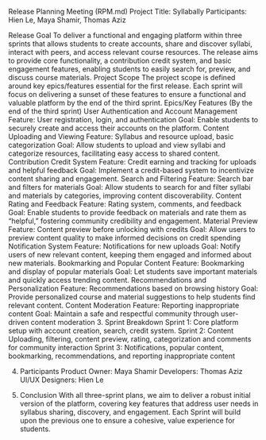 Release Planning Meeting (RPM.md)
Project Title: Syllabally
Participants: Hien Le, Maya Shamir, Thomas Aziz

Release Goal
To deliver a functional and engaging platform within three sprints that allows students to create accounts, share and discover syllabi, interact with peers, and access relevant course resources. The release aims to provide core functionality, a contribution credit system, and basic engagement features, enabling students to easily search for, preview, and discuss course materials.
Project Scope
The project scope is defined around key epics/features essential for the first release. Each sprint will focus on delivering a sunset of these features to ensure a functional and valuable platform by the end of the third sprint.
Epics/Key Features (By the end of the third sprint)
User Authentication and Account Management
Feature: User registration, login, and authentication
Goal: Enable students to securely create and access their accounts on the platform.
Content Uploading and Viewing
Feature: Syllabus and resource upload, basic categorization
Goal: Allow students to upload and view syllabi and categorize resources, facilitating easy access to shared content.
Contribution Credit System
Feature: Credit earning and tracking for uploads and helpful feedback
Goal: Implement a credit-based system to incentivize content sharing and engagement.
Search and Filtering
Feature: Search bar and filters for materials
Goal: Allow students to search for and filter syllabi and materials by categories, improving content discoverability.
Content Rating and Feedback
Feature: Rating system, comments, and feedback
Goal: Enable students to provide feedback on materials and rate them as “helpful,” fostering community credibility and engagement.
Material Preview
Feature: Content preview before unlocking with credits
Goal: Allow users to preview content quality to make informed decisions on credit spending
Notification System
Feature: Notifications for new uploads
Goal: Notify users of new relevant content, keeping them engaged and informed about new materials.
Bookmarking and Popular Content
Feature: Bookmarking and display of popular materials
Goal: Let students save important materials and quickly access trending content.
Recommendations and Personalization
Feature: Recommendations based on browsing history
Goal: Provide personalized course and material suggestions to help students find relevant content.
 Content Moderation
Feature: Reporting inappropriate content
Goal: Maintain a safe and respectful community through user-driven content moderation
3. Sprint Breakdown
Sprint 1: Core platform setup with account creation, search, credit system.
Sprint 2: Content Uploading, filtering, content preview, rating, categorization
 and comments for community interaction
Sprint 3: Notifications, popular content, bookmarking, recommendations, and reporting inappropriate content

4. Participants
Product Owner: Maya Shamir
Developers: Thomas Aziz
UI/UX Designers: Hien Le

5. Conclusion
With all three-sprint plans, we aim to deliver a robust initial version of the platform, covering key features that address user needs in syllabus sharing, discovery, and engagement. Each Sprint will build upon the previous one to ensure a cohesive, value experience for students.



